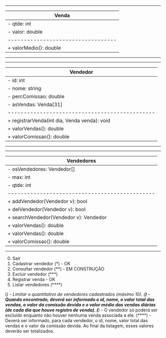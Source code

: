 ------------------------------------
| Venda                            | 
|----------------------------------|
| - qtde: int                      |
| - valor: double                  |
|----------------------------------|
| + valorMedio(): double           |
------------------------------------


------------------------------------------------
| Vendedor                                     | 
|----------------------------------------------|
| - id: int                                    |
| - nome: string                               |
| - percComissao: double                       |
| - asVendas: Venda[31]                        |
|----------------------------------------------|
| + registrarVenda(int dia, Venda venda): void |
| + valorVendas(): double                      |
| + valorComissao(): double                    |
------------------------------------------------
------------------------------------------------
| Vendedores                                   | 
|----------------------------------------------|
| - osVendedores: Vendedor[]                   |
| - max: int                                   |
| - qtde: int                                  |
|----------------------------------------------|
| + addVendedor(Vendedor v): bool              |
| + delVendedor(Vendedor v): bool              |
| + searchVendedor(Vendedor v): Vendedor       |
| + valorVendas(): double                      |
| + valorVendas(): double                      |
| + valorComissao(): double                    |
------------------------------------------------

0. Sair
1. Cadastrar vendedor (*) - OK  
2. Consultar vendedor (**) - EM CONSTRUÇÃO  
3. Excluir vendedor   (***)
4. Registrar venda - OK  
5. Listar vendedores  (****) 


(*)     - Limitar o quantitativo de vendedores cadastrados (máximo 10).
(**)   - Quando encontrado, deverá ser informado o id, nome, o valor total das vendas, o valor da comissão devida e 
           o valor médio das vendas diárias (de cada dia que houve registro de venda).
(***)  - O vendedor só poderá ser excluído enquanto não houver nenhuma venda associada a ele.
(****) - Deverá ser informado, para cada vendedor, o id, nome, valor total das vendas e o valor da comissão devida.
           Ao final da listagem, esses valores deverão ser totalizados.